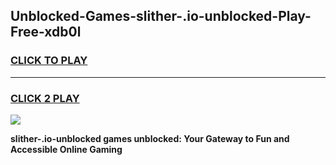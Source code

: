 
## Unblocked-Games-slither-.io-unblocked-Play-Free-xdb0l
<h3>
<a href="https://premium76.site?title=slither-.io-unblocked&ref=18A1">CLICK TO PLAY</a></h3>
<hr>

<h3>
<a href="https://premium76.site?title=slither-.io-unblocked&ref=18A1">CLICK 2 PLAY</a>
  
</h3>

<a href="https://premium76.site?title=slither-.io-unblocked&ref=18A1"><img src="https://clearcache.store/games.png"></a>


**slither-.io-unblocked games unblocked: Your Gateway to Fun and Accessible Online Gaming**
